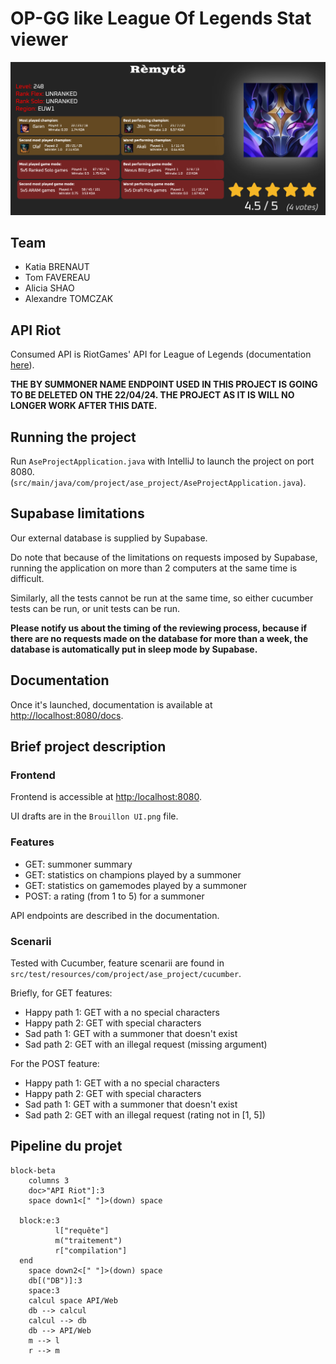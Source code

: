 # OP-GG like League Of Legends Stat viewer

![front-end](images/guardPage.png)

## Team
- Katia BRENAUT
- Tom FAVEREAU
- Alicia SHAO
- Alexandre TOMCZAK

## API Riot
Consumed API is RiotGames' API for League of Legends (documentation [here](https://developer.riotgames.com/docs/lol)).

**THE BY SUMMONER NAME ENDPOINT USED IN THIS PROJECT IS GOING TO BE DELETED ON THE 22/04/24.
THE PROJECT AS IT IS WILL NO LONGER WORK AFTER THIS DATE.**

## Running the project
Run `AseProjectApplication.java` with IntelliJ to launch the project on port 8080.
(`src/main/java/com/project/ase_project/AseProjectApplication.java`).

## Supabase limitations
Our external database is supplied by Supabase.

Do note that because of the limitations on requests imposed by Supabase, running the application
on more than 2 computers at the same time is difficult. 

Similarly, all the tests cannot be run at the same time, so either cucumber tests can be run, or unit tests can be run.

**Please notify us about the timing of the reviewing process, because if there are no requests made on the database for more
than a week, the database is automatically put in sleep mode by Supabase.**

## Documentation
Once it's launched, documentation is available at [http://localhost:8080/docs](http://localhost:8080/docs).

## Brief project description
### Frontend
Frontend is accessible at [http:/localhost:8080](http://localhost:8080).

UI drafts are in the `Brouillon UI.png` file.

### Features
- GET: summoner summary
- GET: statistics on champions played by a summoner
- GET: statistics on gamemodes played by a summoner
- POST: a rating (from 1 to 5) for a summoner

API endpoints are described in the documentation.

### Scenarii
Tested with Cucumber, feature scenarii are found in `src/test/resources/com/project/ase_project/cucumber`.

Briefly, for GET features:

- Happy path 1: GET with a no special characters
- Happy path 2: GET with special characters
- Sad path 1: GET with a summoner that doesn't exist
- Sad path 2: GET with an illegal request (missing argument)

For the POST feature:

- Happy path 1: GET with a no special characters
- Happy path 2: GET with special characters
- Sad path 1: GET with a summoner that doesn't exist
- Sad path 2: GET with an illegal request (rating not in [1, 5])


## Pipeline du projet
```mermaid
block-beta
    columns 3
    doc>"API Riot"]:3
    space down1<[" "]>(down) space

  block:e:3
          l["requête"]
          m("traitement")
          r["compilation"]
  end
    space down2<[" "]>(down) space
    db[("DB")]:3
    space:3
    calcul space API/Web
    db --> calcul
    calcul --> db
    db --> API/Web
    m --> l 
    r --> m
```




